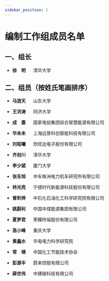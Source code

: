 ```yaml
---
sidebar_position: 1
---
```


# 编制工作组成员名单

## 一、组长

- **徐　明** &nbsp;&nbsp;&nbsp;&nbsp;&nbsp;清华大学

## 二、组员（按姓氏笔画排序）

- **马逍天** &nbsp;&nbsp;&nbsp;&nbsp;&nbsp;山东大学  

- **王洪涛** &nbsp;&nbsp;&nbsp;&nbsp;&nbsp;同济大学  

- **成　嘉** &nbsp;&nbsp;&nbsp;&nbsp;&nbsp;国家电投集团综合智慧能源有限公司

- **华未未** &nbsp;&nbsp;&nbsp;&nbsp;&nbsp;上海远景科创智能科技有限公司

- **刘程曦** &nbsp;&nbsp;&nbsp;&nbsp;&nbsp;欣旺达电子股份有限公司  

- **齐剑川** &nbsp;&nbsp;&nbsp;&nbsp;&nbsp;清华大学  

- **李少斌** &nbsp;&nbsp;&nbsp;&nbsp;&nbsp;厦门大学  

- **张东旭** &nbsp;&nbsp;&nbsp;&nbsp;&nbsp;中车株洲电力机车研究所有限公司  

- **林光亮** &nbsp;&nbsp;&nbsp;&nbsp;&nbsp;宁德时代新能源科技股份有限公司  

- **冒昕烨** &nbsp;&nbsp;&nbsp;&nbsp;&nbsp;中石化石油化工科学研究院有限公司  

- **姚蔚利** &nbsp;&nbsp;&nbsp;&nbsp;&nbsp;中国中煤能源集团有限公司  

- **夏梦君** &nbsp;&nbsp;&nbsp;&nbsp;&nbsp;荣耀终端股份有限公司  

- **高小峰** &nbsp;&nbsp;&nbsp;&nbsp;&nbsp;重庆大学  

- **黄鑫水** &nbsp;&nbsp;&nbsp;&nbsp;&nbsp;华电电力科学研究院  

- **常　靖** &nbsp;&nbsp;&nbsp;&nbsp;&nbsp;中国化工节能技术协会  

- **彭源丰** &nbsp;&nbsp;&nbsp;&nbsp;&nbsp;蔚来控股有限公司  

- **薛世伟** &nbsp;&nbsp;&nbsp;&nbsp;&nbsp;中建碳科技有限公司
